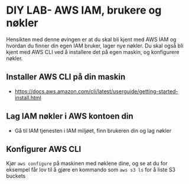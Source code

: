 # DIY LAB-  AWS IAM, brukere og nøkler 
Hensikten med denne øvingen er at du skal bli kjent med AWS IAM og hvordan du finner din egen IAM bruker, lager nye nøkler.
Du skal også bli kjent med AWS CLI ved å installere det på egen maskin, og konfigurere nøkler. 

## Installer AWS CLI på din maskin

* https://docs.aws.amazon.com/cli/latest/userguide/getting-started-install.html

## Lag IAM nøkler i AWS kontoen din 

* Gå til IAM tjenesten i IAM miljøet, finn brukeren din og lag nøkler 

## Konfigurer AWS CLI 

Kjør ```aws configure``` på maskinen med nøklene dine, og se at du for eksempel får lov til å gjøre en kommando 
som ```aws s3 ls``` for å liste S3 buckets

